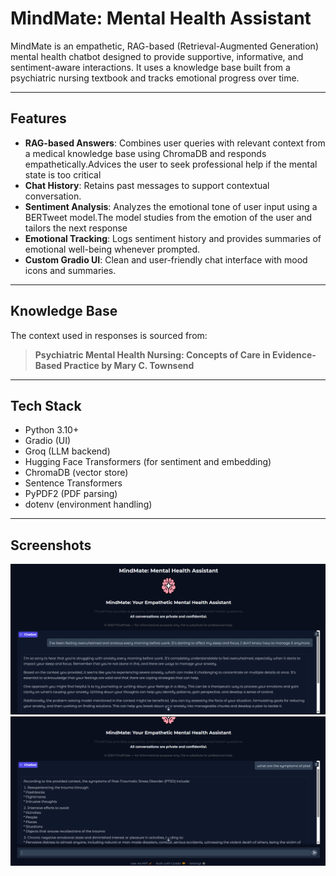 # MindMate: Mental Health Assistant

MindMate is an empathetic, RAG-based (Retrieval-Augmented Generation) mental health chatbot designed to provide supportive, informative, and sentiment-aware interactions. It uses a knowledge base built from a psychiatric nursing textbook and tracks emotional progress over time.

---

## Features

- **RAG-based Answers**: Combines user queries with relevant context from a medical knowledge base using ChromaDB and responds empathetically.Advices the user to seek professional help if the mental state is too critical
- **Chat History**: Retains past messages to support contextual conversation.
- **Sentiment Analysis**: Analyzes the emotional tone of user input using a BERTweet model.The model studies from the emotion of the user and tailors the next response
- **Emotional Tracking**: Logs sentiment history and provides summaries of emotional well-being whenever prompted.
- **Custom Gradio UI**: Clean and user-friendly chat interface with mood icons and summaries.


---

##  Knowledge Base

The context used in responses is sourced from:
> **Psychiatric Mental Health Nursing: Concepts of Care in Evidence-Based Practice by Mary C. Townsend**

---

## Tech Stack

- Python 3.10+
- Gradio (UI)
- Groq (LLM backend)
- Hugging Face Transformers (for sentiment and embedding)
- ChromaDB (vector store)
- Sentence Transformers
- PyPDF2 (PDF parsing)
- dotenv (environment handling)

---
## Screenshots
![image alt](https://github.com/kraini-X/mental-health-assistant/blob/b292bf32c6a9242b8e89c70645f094a8f923dd15/Screenshot%202025-07-05%20190813.png)
![image alt](https://github.com/kraini-X/mental-health-assistant/blob/2e1ca021b16cfaa7c0d6868ca4333354c5a5ef41/Screenshot%202025-07-05%20191106.png)







